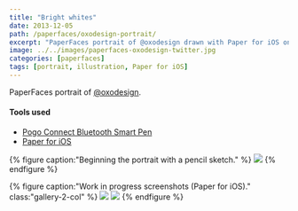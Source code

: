 ```yaml
---
title: "Bright whites"
date: 2013-12-05
path: /paperfaces/oxodesign-portrait/
excerpt: "PaperFaces portrait of @oxodesign drawn with Paper for iOS on an iPad."
image: ../../images/paperfaces-oxodesign-twitter.jpg
categories: [paperfaces]
tags: [portrait, illustration, Paper for iOS]
---
```


PaperFaces portrait of <a href="https://twitter.com/oxodesign">@oxodesign</a>.

#### Tools used

- [Pogo Connect Bluetooth Smart Pen](https://www.amazon.com/gp/product/B009K448L4/ref=as_li_ss_tl?ie=UTF8&camp=1789&creative=390957&creativeASIN=B009K448L4&linkCode=as2&tag=mademist-20)
- [Paper for iOS](https://paper.bywetransfer.com/)

{% figure caption:"Beginning the portrait with a pencil sketch." %}
[![](../../images/paperfaces-oxodesign-process-1-750.jpg)](../../images/paperfaces-oxodesign-process-1-lg.jpg)
{% endfigure %}

{% figure caption:"Work in progress screenshots (Paper for iOS)." class:"gallery-2-col" %}
[![](../../images/paperfaces-oxodesign-process-2-600.jpg)](../../images/paperfaces-oxodesign-process-2-lg.jpg)
[![](../../images/paperfaces-oxodesign-process-3-600.jpg)](../../images/paperfaces-oxodesign-process-3-lg.jpg)
{% endfigure %}
